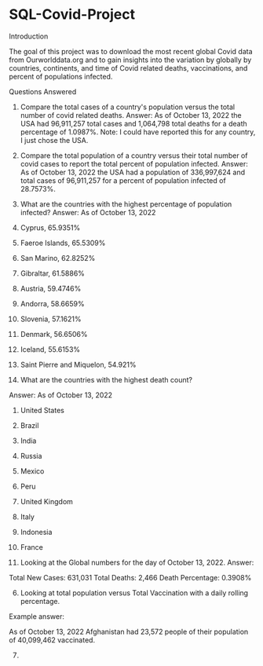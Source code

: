 # SQL-Covid-Project


Introduction

The goal of this project was to download the most recent global Covid data from Ourworlddata.org and to gain insights into the variation by globally by countries, continents, and time of Covid related deaths, vaccinations, and percent of populations infected. 

Questions Answered

1. Compare the total cases of a country's population versus the total number of covid related deaths. 
Answer: As of October 13, 2022 the USA had 96,911,257 total cases and 1,064,798 total deaths for a death percentage of 1.0987%. 
Note: I could have reported this for any country, I just chose the USA. 

2. Compare the total population of a country versus their total number of covid cases to report the total percent of population infected. 
Answer: As of October 13, 2022 the USA had a population of 336,997,624 and total cases of 96,911,257 for a percent of population infected of 28.7573%.

3. What are the countries with the highest percentage of population infected? 
Answer: As of October 13, 2022

1. Cyprus, 65.9351%
2. Faeroe Islands, 65.5309%
3. San Marino, 62.8252%
4. Gibraltar, 61.5886%
5. Austria, 59.4746%
6. Andorra, 58.6659%
7. Slovenia, 57.1621%
8. Denmark, 56.6506%
9. Iceland, 55.6153%
10. Saint Pierre and Miquelon, 54.921%

4. What are the countries with the highest death count?

Answer: As of October 13, 2022

1. United States
2. Brazil
3. India
4. Russia
5. Mexico
6. Peru
7. United Kingdom
8. Italy
9. Indonesia
10. France

5. Looking at the Global numbers for the day of October 13, 2022.
Answer:

Total New Cases: 631,031
Total Deaths: 2,466
Death Percentage: 0.3908%

6. Looking at total population versus Total Vaccination with a daily rolling percentage. 

Example answer:

As of October 13, 2022 Afghanistan had 23,572 people of their population of 40,099,462 vaccinated. 

7.

